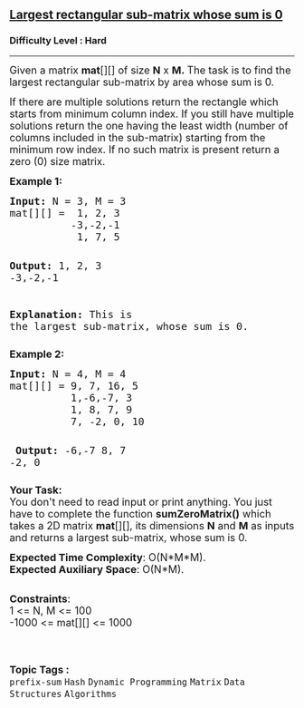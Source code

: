 <h2><a href="https://www.geeksforgeeks.org/problems/largest-rectangular-sub-matrix-whose-sum-is-0/1?page=3&difficulty=Hard&sortBy=submissions">Largest rectangular sub-matrix whose sum is 0</a></h2><h3>Difficulty Level : Hard</h3><hr><div class="problems_problem_content__Xm_eO"><p><span style="font-size: 18px;">Given a matrix&nbsp;<strong>mat</strong>[][] of size&nbsp;<strong>N</strong>&nbsp;x&nbsp;<strong>M.&nbsp;</strong>The task is to&nbsp;find the largest rectangular sub-matrix by area&nbsp;whose sum is 0.</span></p>
<p><span style="font-size: 18px;">If there are multiple solutions return the rectangle which starts from minimum column index. If you still have multiple solutions return the one having the least width (number of columns included in the sub-matrix) starting from the minimum row index. If no such matrix is present return a zero (0) size matrix.</span></p>
<p><strong><span style="font-size: 18px;">Example 1:</span></strong></p>
<pre><span style="font-size: 18px;"><strong>Input: </strong>N = 3, M = 3
mat[][] =  1, 2, 3
          -3,-2,-1
           1, 7, 5</span>

<span style="font-size: 18px;"><strong>Output:</strong>  1, 2, 3
        -3,-2,-1</span>

<span style="font-size: 18px;"><strong>Explanation:</strong> This is the largest sub-matrix,
whose sum is 0.</span></pre>
<p><strong><span style="font-size: 18px;">Example 2:</span></strong></p>
<pre><span style="font-size: 18px;"><strong>Input:</strong> N = 4, M = 4
mat[][] = 9, 7, 16, 5
          1,-6,-7, 3
          1, 8, 7, 9
          7, -2, 0, 10</span>

<span style="font-size: 18px;"><strong> Output:</strong> -6,-7
          8, 7
         -2, 0 </span></pre>
<p><span style="font-size: 18px;"><strong>Your Task:</strong><br>You don't need to read input or print anything. You just have to complete the function&nbsp;<strong>sumZeroMatrix()</strong>&nbsp;which takes a 2D matrix&nbsp;<strong>mat</strong>[][],&nbsp;its dimensions&nbsp;<strong>N</strong>&nbsp;and&nbsp;<strong>M</strong>&nbsp;as inputs and returns a largest sub-matrix, whose sum is 0.</span></p>
<p><span style="font-size: 18px;"><strong>Expected Time Complexity</strong>: O(N*M*M).<br><strong>Expected Auxiliary Space</strong>:&nbsp;O(N*M).</span></p>
<p><br><span style="font-size: 18px;"><strong>Constraints</strong>:<br>1 &lt;= N, M &lt;= 100<br>-1000 &lt;= mat[][] &lt;= 1000</span><br>&nbsp;</p></div><br><p><span style=font-size:18px><strong>Topic Tags : </strong><br><code>prefix-sum</code>&nbsp;<code>Hash</code>&nbsp;<code>Dynamic Programming</code>&nbsp;<code>Matrix</code>&nbsp;<code>Data Structures</code>&nbsp;<code>Algorithms</code>&nbsp;